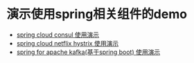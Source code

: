 # 演示使用spring相关组件的demo

- [spring cloud consul 使用演示](https://github.com/li-ze-lin/spring-component-use-demo/tree/cloud-consul)
- [spring cloud netflix hystrix 使用演示](https://github.com/li-ze-lin/spring-component-use-demo/tree/cloud-netflix-hystrix)
- [spring for apache kafka(基于spring boot) 使用演示](https://github.com/li-ze-lin/spring-component-use-demo/tree/kafka)